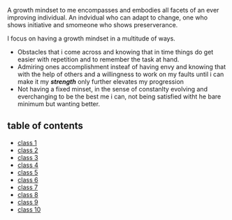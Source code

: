 A growth mindset to me encompasses and embodies all facets of an ever improving individual. An indvidual who can adapt to change, one who shows initiative and smomeone who shows preserverance. 

I focus on having a growth mindset in a multitude of ways.
* Obstacles that i come across and knowing that in time things do get easier with  repetition and to remember the task at hand.
* Admiring ones accomplishment insteaf of having envy and knowing that with the help of others and a willingness to work on my faults until i can make it my ***strength*** only further elevates my progression
* Not having a fixed minset, in the sense of constanlty evolving and everchanging to be the best me i can, not being satisfied witht he bare  minimum but wanting better.

## table of contents

* [class 1](https://github.com/kboisseau/reading-notes/blob/1af3bd9f3dbccc99b58307d22dcafb10f0b63406/Class%201%20201.md)
* [class 2](class2.md)
* [class 3](class3.md)
* [class 4](class4.md)
* [class 5](class5.md)
* [class 6](class6.md)
* [class 7]()
* [class 8]()
* [class 9]()
* [class 10]()
